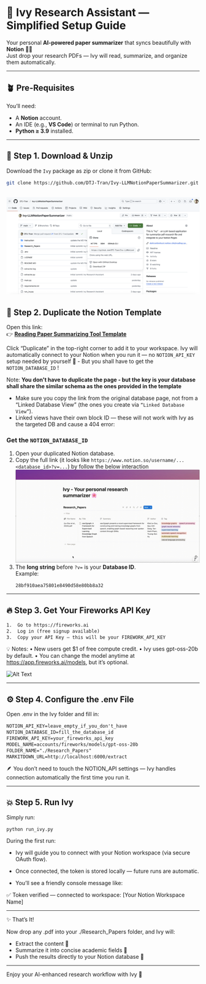 # 🌸 Ivy Research Assistant — Simplified Setup Guide

Your personal **AI-powered paper summarizer** that syncs beautifully with **Notion** 🧠✨  
Just drop your research PDFs — Ivy will read, summarize, and organize them automatically.

---

## 🪴 Pre-Requisites

You’ll need:
- A **Notion** account.
- An IDE (e.g., **VS Code**) or terminal to run Python.
- **Python ≥ 3.9** installed.

---

## 🩵 Step 1. Download & Unzip

Download the `Ivy` package as zip or clone it from GitHub:
```bash
git clone https://github.com/DTJ-Tran/Ivy-LLMNotionPaperSummarizer.git

```
![Alt Text](Instruction/Download-git.png)
---

## 📘 Step 2. Duplicate the Notion Template

Open this link:  
👉 [**Reading Paper Summarizing Tool Template**](https://dattrantienhust.notion.site/reading-paper-summarizing-tool)

Click “Duplicate” in the top-right corner to add it to your workspace.
Ivy will automatically connect to your Notion when you run it — no `NOTION_API_KEY` setup needed by yourself 🎉 - But you shall have to get the `NOTION_DATABASE_ID`
!

Note: **You don't have to duplicate the page - but the key is your database shall share the similar schema as the ones provided in the template**


- Make sure you copy the link from the original database page, not from a “Linked Database View” (the ones you create via `“Linked Database View”`).
- Linked views have their own block ID — these will not work with Ivy as the targeted DB and cause a 404 error:


### Get the `NOTION_DATABASE_ID`

1. Open your duplicated Notion database.  
2. Copy the full link (it looks like `https://www.notion.so/username/...<database_id>?v=...`) by follow the below interaction 
![Alt Text](Instruction/copy_DB.gif)
3. The **long string** before `?v=` is your **Database ID**.  
   Example:  
   ```
   28bf910aea75801e8490d58e80bb8a32
   ```

---

## 🔥 Step 3. Get Your Fireworks API Key
	1.	Go to https://fireworks.ai
	2.	Log in (free signup available)
	3.	Copy your API Key — this will be your FIREWORK_API_KEY

💡 Notes:
	•	New users get $1 of free compute credit.
	•	Ivy uses gpt-oss-20b by default.
	•	You can change the model anytime at https://app.fireworks.ai/models, but it’s optional.

![Alt Text](Instruction/model-selection.gif)

---

## ⚙️ Step 4. Configure the .env File

Open .env in the Ivy folder and fill in:
```
NOTION_API_KEY=leave_empty_if_you_don't_have
NOTION_DATABASE_ID=fill_the_database_id
FIREWORK_API_KEY=your_fireworks_api_key
MODEL_NAME=accounts/fireworks/models/gpt-oss-20b
FOLDER_NAME="./Research_Papers"
MARKITDOWN_URL=http://localhost:6000/extract

```

🪶 You don’t need to touch the NOTION_API settings — Ivy handles connection automatically the first time you run it.

---

## 💥 Step 5. Run Ivy

Simply run:

```
python run_ivy.py
```

During the first run:
- 	Ivy will guide you to connect with your Notion workspace (via secure OAuth flow).

- 	Once connected, the token is stored locally — future runs are automatic.

- 	You’ll see a friendly console message like:

✅ Token verified — connected to workspace: [Your Notion Workspace Name]



---

✨ That’s It!

Now drop any .pdf into your ./Research_Papers folder, and Ivy will:
-	Extract the content 🧾
-	Summarize it into concise academic fields 🧠
-	Push the results directly to your Notion database 📘

---

Enjoy your AI-enhanced research workflow with Ivy 🌸

